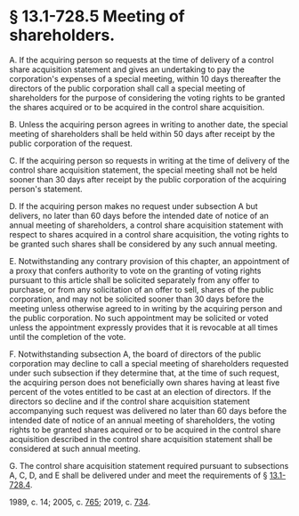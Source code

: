 # § 13.1-728.5 Meeting of shareholders.

<p>A. If the acquiring person so requests at the time of delivery of a control share acquisition statement and gives an undertaking to pay the corporation's expenses of a special meeting, within 10 days thereafter the directors of the public corporation shall call a special meeting of shareholders for the purpose of considering the voting rights to be granted the shares acquired or to be acquired in the control share acquisition.</p><p>B. Unless the acquiring person agrees in writing to another date, the special meeting of shareholders shall be held within 50 days after receipt by the public corporation of the request.</p><p>C. If the acquiring person so requests in writing at the time of delivery of the control share acquisition statement, the special meeting shall not be held sooner than 30 days after receipt by the public corporation of the acquiring person's statement.</p><p>D. If the acquiring person makes no request under subsection A but delivers, no later than 60 days before the intended date of notice of an annual meeting of shareholders, a control share acquisition statement with respect to shares acquired in a control share acquisition, the voting rights to be granted such shares shall be considered by any such annual meeting.</p><p>E. Notwithstanding any contrary provision of this chapter, an appointment of a proxy that confers authority to vote on the granting of voting rights pursuant to this article shall be solicited separately from any offer to purchase, or from any solicitation of an offer to sell, shares of the public corporation, and may not be solicited sooner than 30 days before the meeting unless otherwise agreed to in writing by the acquiring person and the public corporation. No such appointment may be solicited or voted unless the appointment expressly provides that it is revocable at all times until the completion of the vote.</p><p>F. Notwithstanding subsection A, the board of directors of the public corporation may decline to call a special meeting of shareholders requested under such subsection if they determine that, at the time of such request, the acquiring person does not beneficially own shares having at least five percent of the votes entitled to be cast at an election of directors. If the directors so decline and if the control share acquisition statement accompanying such request was delivered no later than 60 days before the intended date of notice of an annual meeting of shareholders, the voting rights to be granted shares acquired or to be acquired in the control share acquisition described in the control share acquisition statement shall be considered at such annual meeting.</p><p>G. The control share acquisition statement required pursuant to subsections A, C, D, and E shall be delivered under and meet the requirements of § <a href='/vacode/13.1-728.4/'>13.1-728.4</a>.</p><p>1989, c. 14; 2005, c. <a href='http://lis.virginia.gov/cgi-bin/legp604.exe?051+ful+CHAP0765'>765</a>; 2019, c. <a href='http://lis.virginia.gov/cgi-bin/legp604.exe?191+ful+CHAP0734'>734</a>.</p>